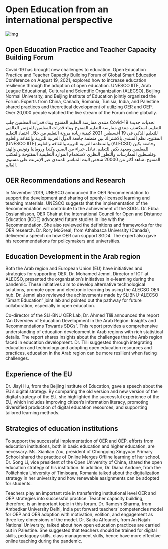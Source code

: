 # Open Education from an international perspective

![img](https://iite.unesco.org/wp-content/uploads/2021/08/OEP-and-Teacher-Capacity-Building-Forum-800x506.jpg#pic_center)

## Open Education Practice and Teacher Capacity Building Forum

Covid-19 has brought new challenges to education. Open Education Practice and Teacher Capacity Building Forum of Global Smart Education Conference on August 19, 2021, explored how to increase education resilience through the adoption of open education. UNESCO IITE, Arab League Educational, Cultural and Scientific Organization (ALECSO), Beijing Normal University, and Beijing Institute of Education jointly organized the Forum. Experts from China, Canada, Romania, Tunisia, India, and Palestine shared practices and theoretical development of utilizing OER and OEP. Over 20,000 people watched the live stream of the Forum online globally.


منتدى ممارسة التعليم المفتوح وبناء قدرات المعلمين
 جلب Covid-19 تحديات جديدة للتعليم.  استكشف منتدى ممارسة التعليم المفتوح وبناء قدرات المعلمين للمؤتمر العالمي للتعليم الذكي في 19 أغسطس 2021 كيفية زيادة مرونة التعليم من خلال اعتماد التعليم المفتوح.  نظم المنتدى بالاشتراك بين منظمة جامعة الدول العربية للتربية والثقافة والعلوم (UNESCO IITE) والمنظمة العربية للتربية والثقافة والعلوم (ALECSO) وجامعة بكين للمعلمين ومعهد بكين للتعليم.  تبادل خبراء من الصين وكندا ورومانيا وتونس والهند وفلسطين الممارسات والتطور النظري لاستخدام الموارد التعليمية المفتوحة والمكتب المفتوح.  شاهد أكثر من 20000 شخص البث المباشر للمنتدى عبر الإنترنت على مستوى العالم.


## OER Recommendations and Research

In November 2019, UNESCO announced the OER Recommendation to support the development and sharing of openly-licensed learning and teaching materials. UNESCO suggests that the implementation of the Recommendation will contribute to the achievement of the SDGs. Dr. Ebba Ossiannilsson, OER Chair at the International Council for Open and Distance Education (ICDE) advocated future studies in line with the Recommendation. She also reviewed the definitions and frameworks for the OER research. Dr. Rory McGreal, from Athabasca University (Canada), delivered a speech on how OER can support SGD4. The expert also gave his recommendations for policymakers and universities.

## Education Development in the Arab region

Both the Arab region and European Union (EU) have initiatives and strategies for supporting OER. Dr. Mohamed Jemni, Director of ICT at ALECSO, presented the organization’s initiatives in e-learning during the pandemic. These initiatives aim to develop alternative technological solutions, promote open and electronic learning by using the ALECSO OER hub. Dr. Jemni also reviewed the achievements made by SLIBNU-ALECSO “Smart Education” joint lab and pointed out the pathway for future collaboration, especially in open education.

Co-director of the SLI-BNU OER Lab, Dr. Ahmed Tlili announced the report “An Overview of Education Development in the Arab Region: Insights and Recommendations Towards SDGs”. This report provides a comprehensive understanding of education development in Arab regions with rich statistical details. The report shares insights about the challenges that the Arab region faced in education development. Dr. Tlili suggested through integrating education and technology and adopting open education resources and practices, education in the Arab region can be more resilient when facing challenges.

## Experience of the EU

Dr. Jiayi Hu, from the Beijing Institute of Education, gave a speech about the EU’s digital strategy. By comparing the old version and new version of the digital strategy of the EU, she highlighted the successful experience of the EU, which includes improving citizen’s information literacy, promoting diversified production of digital education resources, and supporting tailored learning methods.

## Strategies of education institutions

To support the successful implementation of OER and OEP, efforts from education institutions, both in basic education and higher education, are necessary. Ms. Xianlian Zou, president of Chongqing Xingyuan Primary School shared the practice of Online Merges Offline learning of her school.  Dr. Song Li, vice president of the Open University of China, shared the open education strategy of his institution. In addition, Dr. Diana Andone, from the Politehnica University of Timisoara, Romania talked about the digitalization strategy in her university and how renewable assignments can be adopted for students.

Teachers play an important role in transferring institutional level OER and OEP strategies into successful practice. Teacher capacity building, therefore, is an important topic in this forum. Dr. Ramesh Sharma, from Ambedkar University Delhi, India put forward teachers’ competencies model for OEP and OER adoption with motivation, volition, and engagement as three key dimensions of the model. Dr. Saida Affouneh, from An Najah National University, talked about how open education practices are carried out in Palestine. She suggested that teachers should be trained for digital skills, pedagogy skills, class management skills, hence have more effective online teaching during the pandemic.
